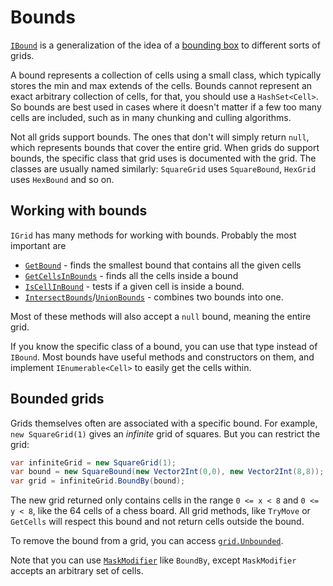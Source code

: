 # Bounds

[`IBound`](xref:Sylves.IBound) is a generalization of the idea of a [bounding box](https://en.wikipedia.org/wiki/Minimum_bounding_box) to different sorts of grids.

A bound represents a collection of cells using a small class, which typically stores the min and max extends of the cells.
Bounds cannot represent an exact arbitrary collection of cells, for that, you should use a `HashSet<Cell>`.
So bounds are best used in cases where it doesn't matter if a few too many cells are included, such as in many chunking and culling algorithms.

Not all grids support bounds. The ones that don't will simply return `null`, which represents bounds that cover the entire grid. When grids do support bounds, 
the specific class that grid uses is documented with the grid. The classes are usually named similarly: `SquareGrid` uses `SquareBound`, `HexGrid` uses `HexBound` and so on.

## Working with bounds

`IGrid` has many methods for working with bounds. Probably the most important are

* [`GetBound`](xref:Sylves.IGrid.GetBound(System.Collections.Generic.IEnumerable{Sylves.Cell})) - finds the smallest bound that contains all the given cells
* [`GetCellsInBounds`](xref:Sylves.IGrid.GetCellsInBounds(Sylves.IBound)) - finds all the cells inside a bound
* [`IsCellInBound`](xref:Sylves.IGrid.IsCellInBound(Sylves.Cell,Sylves.IBound)) - tests if a given cell is inside a bound.
* [`IntersectBounds`](xref:Sylves.IGrid.IntersectBounds(Sylves.IBound,Sylves.IBound))/[`UnionBounds`](xref:Sylves.IGrid.UnionBounds(Sylves.IBound,Sylves.IBound)) - combines two bounds into one.

Most of these methods will also accept a `null` bound, meaning the entire grid.

If you know the specific class of a bound, you can use that type instead of `IBound`. Most bounds have useful methods and constructors on them, and implement `IEnumerable<Cell>` to easily get the cells within.

## Bounded grids

Grids themselves often are associated with a specific bound. For example, `new SquareGrid(1)` gives an *infinite* grid of squares. But you can restrict the grid:

```csharp
var infiniteGrid = new SquareGrid(1);
var bound = new SquareBound(new Vector2Int(0,0), new Vector2Int(8,8));
var grid = infiniteGrid.BoundBy(bound);
```

The new grid returned only contains cells in the range `0 <= x < 8` and `0 <= y < 8`, like the 64 cells of a chess board. All grid methods, like `TryMove` or `GetCells` will respect this bound
and not return cells outside the bound.

To remove the bound from a grid, you can access [`grid.Unbounded`](xref:Sylves.IGrid.Unbounded).

Note that you can use [`MaskModifier`](xref:Sylves.MaskModifier) like `BoundBy`, except `MaskModifier` accepts an arbitrary set of cells.